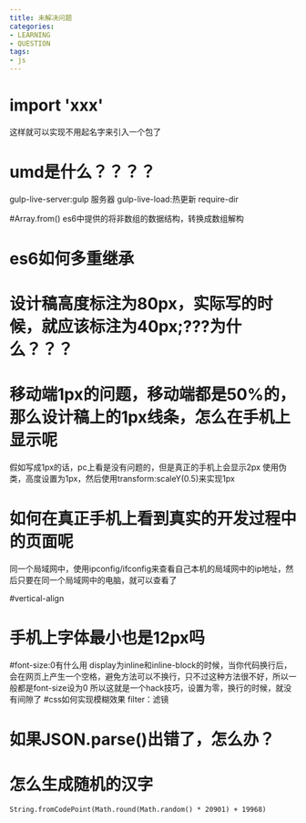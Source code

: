 ```yaml
---
title: 未解决问题
categories: 
- LEARNING
- QUESTION
tags:
- js
---
```


# import 'xxx'
这样就可以实现不用起名字来引入一个包了

# umd是什么？？？？


gulp-live-server:gulp 服务器
gulp-live-load:热更新
require-dir


#Array.from() es6中提供的将非数组的数据结构，转换成数组解构

# es6如何多重继承

# 设计稿高度标注为80px，实际写的时候，就应该标注为40px;???为什么？？？

# 移动端1px的问题，移动端都是50%的，那么设计稿上的1px线条，怎么在手机上显示呢
假如写成1px的话，pc上看是没有问题的，但是真正的手机上会显示2px
使用伪类，高度设置为1px，然后使用transform:scaleY(0.5)来实现1px

# 如何在真正手机上看到真实的开发过程中的页面呢
同一个局域网中，使用ipconfig/ifconfig来查看自己本机的局域网中的ip地址，然后只要在同一个局域网中的电脑，就可以查看了

#vertical-align
# 手机上字体最小也是12px吗

#font-size:0有什么用
display为inline和inline-block的时候，当你代码换行后，会在网页上产生一个空格，避免方法可以不换行，只不过这种方法很不好，所以一般都是font-size设为0
所以这就是一个hack技巧，设置为零，换行的时候，就没有间隙了
#css如何实现模糊效果
filter：滤镜


# 如果JSON.parse()出错了，怎么办？


# 怎么生成随机的汉字
```
String.fromCodePoint(Math.round(Math.random() * 20901) + 19968)
```